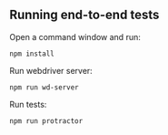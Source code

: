 ## Running end-to-end tests

Open a command window and run:

    npm install 

Run webdriver server:

    npm run wd-server

Run tests:

    npm run protractor